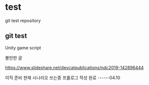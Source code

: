 # test
git test repository
## git test
Unity game script

볼만한 글

https://www.slideshare.net/devcatpublications/ndc2019-142896444


이직 준비
현재 시나리오 쓰는중
프롤로그 작성 완료 ------04.10
